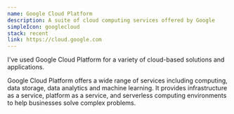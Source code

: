 ```yaml
---
name: Google Cloud Platform
description: A suite of cloud computing services offered by Google
simpleIcon: googlecloud
stack: recent
link: https://cloud.google.com
---
```


I've used Google Cloud Platform for a variety of cloud-based solutions and applications.

Google Cloud Platform offers a wide range of services including computing, data storage, data analytics and machine learning. It provides infrastructure as a service, platform as a service, and serverless computing environments to help businesses solve complex problems.